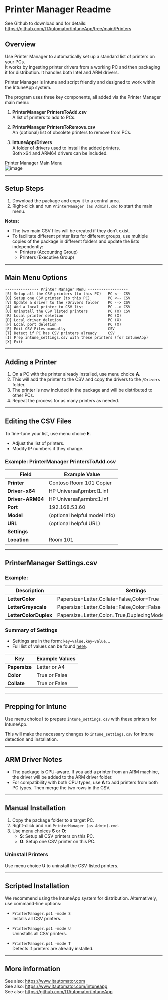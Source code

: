 
# Printer Manager Readme
See Github to download and for details: https://github.com/ITAutomator/IntuneApp/tree/main/Printers  

## Overview

Use Printer Manager to automatically set up a standard list of printers on your PCs.  
It works by ingesting printer drivers from a working PC and then packaging it for distribution. It handles both Intel and ARM drivers.  

Printer Manager is Intune and script friendly and designed to work within the IntuneApp system.

The program uses three key components, all added via the Printer Manager main menu:

1. **PrinterManager PrintersToAdd.csv**  
   A list of printers to add to PCs.

2. **PrinterManager PrintersToRemove.csv**  
   An (optional) list of obsolete printers to remove from PCs.

3. **IntuneApp/Drivers**  
   A folder of drivers used to install the added printers.  
   Both x64 and ARM64 drivers can be included.  
   
Printer Manager Main Menu  
![image](https://github.com/user-attachments/assets/f4f85559-853d-4814-82cb-85be2ac488b7)

---

## Setup Steps

1. Download the package and copy it to a central area.
2. Right-click and run `PrinterManager (as Admin).cmd` to start the main menu.

**Notes:**
- The two main CSV files will be created if they don’t exist.
- To facilitate different printer lists for different groups, use multiple copies of the package in different folders and update the lists independently:
  - Printers (Accounting Group)
  - Printers (Executive Group)

---

## Main Menu Options

```
--------------- Printer Manager Menu ------------------
[S] Setup all the CSV printers (to this PC)   PC <-- CSV
[O] Setup one CSV printer (to this PC)        PC <-- CSV
[V] Update a driver to the /Drivers folder    PC --> CSV
[A] Add a local printer to CSV list           PC --> CSV
[U] Uninstall the CSV listed printers         PC (X) CSV
[R] Local printer deletion                    PC (X)
[D] Local driver deletion                     PC (X)
[P] Local port deletion                       PC (X)
[E] Edit CSV Files manually                   CSV
[T] Detect if PC has CSV printers already     CSV
[I] Prep intune_settings.csv with these printers (for IntuneApp)
[X] Exit
```

---

## Adding a Printer

1. On a PC with the printer already installed, use menu choice **A**.
2. This will add the printer to the CSV and copy the drivers to the `/Drivers` folder.
3. The printer is now included in the package and will be distributed to other PCs.
4. Repeat the process for as many printers as needed.

---

## Editing the CSV Files

To fine-tune your list, use menu choice **E**.

- Adjust the list of printers.
- Modify IP numbers if they change.

### Example: PrinterManager PrintersToAdd.csv

| Field            | Example Value                     |
|-------------------|-----------------------------------|
| **Printer**       | Contoso Room 101 Copier          |
| **Driver-x64**    | HP Universal\prnbrcl1.inf        |
| **Driver-ARM64**  | HP Universal\armbrc1.inf         |
| **Port**          | 192.168.53.60                    |
| **Model**         | (optional helpful model info)    |
| **URL**           | (optional helpful URL)           |
| **Settings**      |                                  |
| **Location**      | Room 101                         |

---

## PrinterManager Settings.csv

### Example:

| Description               | Settings                                   |
|---------------------------|-------------------------------------------|
| **LetterColor**           | Papersize=Letter,Collate=False,Color=True |
| **LetterGreyscale**       | Papersize=Letter,Collate=False,Color=False|
| **LetterColorDuplex**     | Papersize=Letter,Color=True,DuplexingMode=TwoSidedLongEdge |

### Summary of Settings

- Settings are in the form: `key=value,key=value,…`
- Full list of values can be found [here](#).

| Key            | Example Values       |
|-----------------|----------------------|
| **Papersize**   | Letter or A4         |
| **Color**       | True or False        |
| **Collate**     | True or False        |

---

## Prepping for Intune

Use menu choice **I** to prepare `intune_settings.csv` with these printers for IntuneApp.

This will make the necessary changes to `intune_settings.csv` for Intune detection and installation.

---

## ARM Driver Notes

- The package is CPU-aware. If you add a printer from an ARM machine, the driver will be added to the ARM driver folder.
- For compatibility with both CPU types, use **A** to add printers from both PC types. Then merge the two rows in the CSV.

---

## Manual Installation

1. Copy the package folder to a target PC.
2. Right-click and run `PrinterManager (as Admin).cmd`.
3. Use menu choices **S** or **O**:
   - **S**: Setup all CSV printers on this PC.
   - **O**: Setup one CSV printer on this PC.

### Uninstall Printers

Use menu choice **U** to uninstall the CSV-listed printers.

---

## Scripted Installation

We recommend using the IntuneApp system for distribution. Alternatively, use command-line options:

- `PrinterManager.ps1 -mode S`  
  Installs all CSV printers.

- `PrinterManager.ps1 -mode U`  
  Uninstalls all CSV printers.

- `PrinterManager.ps1 -mode T`  
  Detects if printers are already installed.


---

## More information

See also: https://www.itautomator.com  
See also: https://www.itautomator.com/intuneapp  
See also: https://github.com/ITAutomator/IntuneApp  

